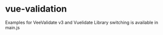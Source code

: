 # vue-validation
Examples for VeeValidate v3 and Vuelidate
Library switching is available in main.js
